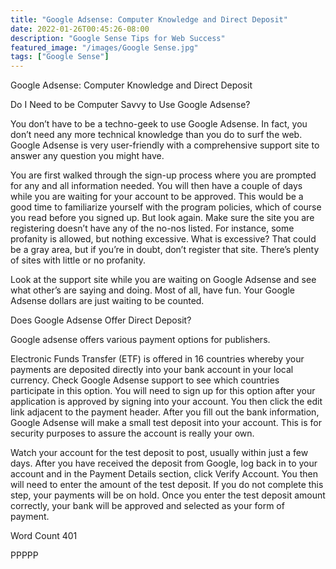 ```yaml
---
title: "Google Adsense: Computer Knowledge and Direct Deposit"
date: 2022-01-26T00:45:26-08:00
description: "Google Sense Tips for Web Success"
featured_image: "/images/Google Sense.jpg"
tags: ["Google Sense"]
---
```


Google Adsense: Computer Knowledge and Direct Deposit

Do I Need to be Computer Savvy to Use Google Adsense?

You don’t have to be a techno-geek to use Google Adsense.  In fact, you don’t need any more technical knowledge than you do to surf the web.  Google Adsense is very user-friendly with a comprehensive support site to answer any question you might have. 

You are first walked through the sign-up process where you are prompted for any and all information needed.  You will then have a couple of days while you are waiting for your account to be approved.  This would be a good time to familiarize yourself with the program policies, which of course you read before you signed up.  But look again.  Make sure the site you are registering doesn’t have any of the no-nos listed.  For instance, some profanity is allowed, but nothing excessive.  What is excessive?  That could be a gray area, but if you’re in doubt, don’t register that site.  There’s plenty of sites with little or no profanity.

Look at the support site while you are waiting on Google Adsense and see what other’s are saying and doing.  Most of all, have fun.  Your Google Adsense dollars are just waiting to be counted.

Does Google Adsense Offer Direct Deposit?

Google adsense offers various payment options for publishers.  

Electronic Funds Transfer (ETF) is offered in 16 countries whereby your payments are deposited directly into your bank account in your local currency.  Check Google Adsense support to see which countries participate in this option.  You will need to sign up for  this option after your application is approved by signing into your account. You then click the edit link adjacent to the payment header.  After you fill out the bank information, Google Adsense will make a small test deposit into your account.  This is for security purposes to assure the account is really your own. 

Watch your account for the test deposit to post, usually within just a few days.  After you have received the deposit from Google, log back in to your account and in the Payment Details section, click Verify Account.  You then will need to enter the amount of the test deposit.  If you do not complete this step, your payments will be on hold.  Once you enter the test deposit amount correctly, your bank will be approved and selected as your form of payment.

Word Count 401

PPPPP
